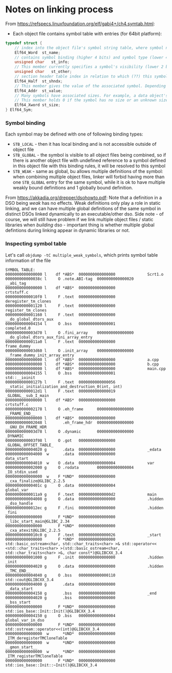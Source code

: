 # Notes on linking process

From https://refspecs.linuxfoundation.org/elf/gabi4+/ch4.symtab.html:

* Each object file contains symbol table with entries (for 64bit platform):

```c++
typedef struct {
	// index into the object file's symbol string table, where symbol name (null-terminated) is stored
	Elf64_Word	st_name;
	// contains symbol binding (higher 4 bits) and symbol type (lower 4 bits)
	unsigned char	st_info;
	// This member currently specifies a symbol's visibility (lower 2 bits)
	unsigned char	st_other;
	// section header table index in relation to which (??) this symbol is defined
	Elf64_Half	st_shndx;
	// This member gives the value of the associated symbol. Depending on the context, this may be an absolute value, an address, and so on; details appear below. 
	Elf64_Addr	st_value;
	// Many symbols have associated sizes. For example, a data object's size is the number of bytes contained in the object; 
	// This member holds 0 if the symbol has no size or an unknown size. 
	Elf64_Xword	st_size; 
} Elf64_Sym;
```



### Symbol binding

Each symbol may be defined with one of following binding types:
* `STB_LOCAL` - then it has local binding and is not accessible outside of object file
* `STB_GLOBAL` - the symbol is visible to all object files being combined, so if there is another object file with undefined reference to a symbol defined in this object file with this binding rules, it will be resolved to this symbol
* `STB_WEAK` - same as global, bu allows multiple definitions of the symbol: when combining multiple object files, linker will forbid having more than one `STB_GLOBAL` entry for the same symbol, while it is ok to have multiple weakly bound definitions and 1 globally bound definition.

From https://akkadia.org/drepper/dsohowto.pdf:
Note that a definition in a DSO being *weak* has no effects. Weak definitions only play a role in static linking, and we can have multiple global definitions of the same symbol in distinct DSOs linked dynamically to an executable/other dso. Side note - of course, we will still have problem if we link multiple object files / static libraries when *building* dso - important thing is whether multiple global defintions during linking appear in dynamic libraries or not.


### Inspecting symbol table
Let's call `objdump -tC multiple_weak_symbols`, which prints symbol table information of the file

```
SYMBOL TABLE:
0000000000000000 l    df *ABS*  0000000000000000              Scrt1.o
000000000000038c l     O .note.ABI-tag  0000000000000020              __abi_tag
0000000000000000 l    df *ABS*  0000000000000000              crtstuff.c
00000000000010f0 l     F .text  0000000000000000              deregister_tm_clones
0000000000001120 l     F .text  0000000000000000              register_tm_clones
0000000000001160 l     F .text  0000000000000000              __do_global_dtors_aux
0000000000004154 l     O .bss   0000000000000001              completed.0
0000000000003d70 l     O .fini_array    0000000000000000              __do_global_dtors_aux_fini_array_entry
00000000000011a0 l     F .text  0000000000000000              frame_dummy
0000000000003d60 l     O .init_array    0000000000000000              __frame_dummy_init_array_entry
0000000000000000 l    df *ABS*  0000000000000000              a.cpp
0000000000000000 l    df *ABS*  0000000000000000              b.cpp
0000000000000000 l    df *ABS*  0000000000000000              main.cpp
0000000000004155 l     O .bss   0000000000000001              std::__ioinit
000000000000127b l     F .text  0000000000000056              __static_initialization_and_destruction_0(int, int)
00000000000012d1 l     F .text  0000000000000019              _GLOBAL__sub_I_main
0000000000000000 l    df *ABS*  0000000000000000              crtstuff.c
0000000000002178 l     O .eh_frame      0000000000000000              __FRAME_END__
0000000000000000 l    df *ABS*  0000000000000000              
0000000000002048 l       .eh_frame_hdr  0000000000000000              __GNU_EH_FRAME_HDR
0000000000003d78 l     O .dynamic       0000000000000000              _DYNAMIC
0000000000003f98 l     O .got   0000000000000000              _GLOBAL_OFFSET_TABLE_
0000000000004020 g       .data  0000000000000000              _edata
0000000000004000  w      .data  0000000000000000              data_start
0000000000004010  w    O .data  0000000000000004              var
0000000000002000 g     O .rodata        0000000000000004              _IO_stdin_used
0000000000000000  w    F *UND*  0000000000000000              __cxa_finalize@GLIBC_2.2.5
000000000000401c g     O .data  0000000000000004              global_var
00000000000011a9 g     F .text  00000000000000d2              main
0000000000004008 g     O .data  0000000000000000              .hidden __dso_handle
00000000000012ec g     F .fini  0000000000000000              .hidden _fini
0000000000000000       F *UND*  0000000000000000              __libc_start_main@GLIBC_2.34
0000000000000000       F *UND*  0000000000000000              __cxa_atexit@GLIBC_2.2.5
00000000000010c0 g     F .text  0000000000000026              _start
0000000000000000       F *UND*  0000000000000000              std::basic_ostream<char, std::char_traits<char> >& std::operator<< <std::char_traits<char> >(std::basic_ostream<char, std::char_traits<char> >&, char const*)@GLIBCXX_3.4
0000000000001000 g     F .init  0000000000000000              .hidden _init
0000000000004020 g     O .data  0000000000000000              .hidden __TMC_END__
0000000000004040 g     O .bss   0000000000000110              std::cout@GLIBCXX_3.4
0000000000004000 g       .data  0000000000000000              __data_start
0000000000004158 g       .bss   0000000000000000              _end
0000000000004020 g       .bss   0000000000000000              __bss_start
0000000000000000       F *UND*  0000000000000000              std::ios_base::Init::Init()@GLIBCXX_3.4
0000000000004150 g     O .bss   0000000000000004              global_var_in_dso
0000000000000000       F *UND*  0000000000000000              std::ostream::operator<<(int)@GLIBCXX_3.4
0000000000000000  w      *UND*  0000000000000000              _ITM_deregisterTMCloneTable
0000000000000000  w      *UND*  0000000000000000              __gmon_start__
0000000000000000  w      *UND*  0000000000000000              _ITM_registerTMCloneTable
0000000000000000       F *UND*  0000000000000000              std::ios_base::Init::~Init()@GLIBCXX_3.4
```
